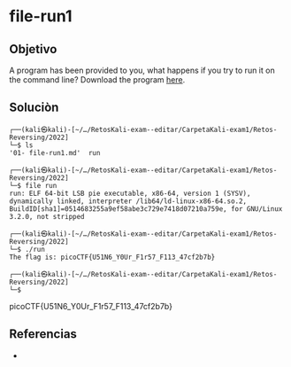 # file-run1
## Objetivo
A program has been provided to you, what happens if you try to run it on the command line? Download the program [here](https://artifacts.picoctf.net/c/310/run).

## Soluciòn
```shell
┌──(kali㉿kali)-[~/…/RetosKali-exam--editar/CarpetaKali-exam1/Retos-Reversing/2022]
└─$ ls
'01- file-run1.md'  run
 
┌──(kali㉿kali)-[~/…/RetosKali-exam--editar/CarpetaKali-exam1/Retos-Reversing/2022]
└─$ file run           
run: ELF 64-bit LSB pie executable, x86-64, version 1 (SYSV), dynamically linked, interpreter /lib64/ld-linux-x86-64.so.2, BuildID[sha1]=0514683255a9ef58abe3c729e7418d07210a759e, for GNU/Linux 3.2.0, not stripped

┌──(kali㉿kali)-[~/…/RetosKali-exam--editar/CarpetaKali-exam1/Retos-Reversing/2022]
└─$ ./run  
The flag is: picoCTF{U51N6_Y0Ur_F1r57_F113_47cf2b7b}   

┌──(kali㉿kali)-[~/…/RetosKali-exam--editar/CarpetaKali-exam1/Retos-Reversing/2022]
└─$ 

```
picoCTF{U51N6_Y0Ur_F1r57_F113_47cf2b7b} 

## Referencias
- []()